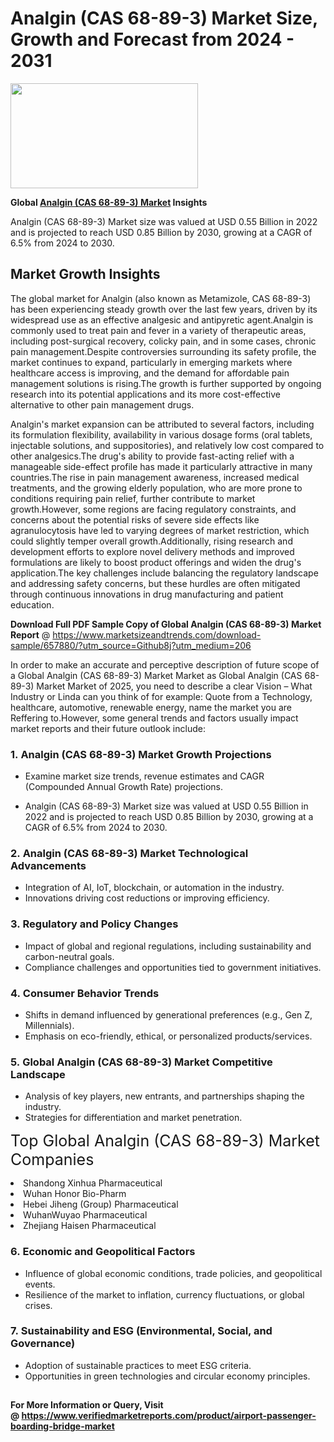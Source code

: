 <H1>Analgin (CAS 68-89-3) Market Size, Growth and Forecast from 2024 - 2031</H1><img class="aligncenter size-medium wp-image-584254" src="https://thirdeyenews.in/wp-content/uploads/2024/09/Global-Market-Research-300x168.jpeg" alt="" width="300" height="168" /><p><strong>Global&nbsp;<a href="https://www.marketsizeandtrends.com/download-sample/657880/?utm_source=Github8j?utm_medium=206">Analgin (CAS 68-89-3) Market</a> Insights</strong></p><p>Analgin (CAS 68-89-3) Market size was valued at USD 0.55 Billion in 2022 and is projected to reach USD 0.85 Billion by 2030, growing at a CAGR of 6.5% from 2024 to 2030.</p><p><h2>Market Growth Insights</h2> <p>The global market for Analgin (also known as Metamizole, CAS 68-89-3) has been experiencing steady growth over the last few years, driven by its widespread use as an effective analgesic and antipyretic agent.Analgin is commonly used to treat pain and fever in a variety of therapeutic areas, including post-surgical recovery, colicky pain, and in some cases, chronic pain management.Despite controversies surrounding its safety profile, the market continues to expand, particularly in emerging markets where healthcare access is improving, and the demand for affordable pain management solutions is rising.The growth is further supported by ongoing research into its potential applications and its more cost-effective alternative to other pain management drugs. </p> <p>Analgin's market expansion can be attributed to several factors, including its formulation flexibility, availability in various dosage forms (oral tablets, injectable solutions, and suppositories), and relatively low cost compared to other analgesics.The drug's ability to provide fast-acting relief with a manageable side-effect profile has made it particularly attractive in many countries.The rise in pain management awareness, increased medical treatments, and the growing elderly population, who are more prone to conditions requiring pain relief, further contribute to market growth.However, some regions are facing regulatory constraints, and concerns about the potential risks of severe side effects like agranulocytosis have led to varying degrees of market restriction, which could slightly temper overall growth.Additionally, rising research and development efforts to explore novel delivery methods and improved formulations are likely to boost product offerings and widen the drug's application.The key challenges include balancing the regulatory landscape and addressing safety concerns, but these hurdles are often mitigated through continuous innovations in drug manufacturing and patient education.</p><p><span class=""><strong>Download Full PDF Sample Copy of Global Analgin (CAS 68-89-3) Market Report</strong> @ <a href="https://www.marketsizeandtrends.com/download-sample/657880/?utm_source=Github8j?utm_medium=206" target="_blank">https://www.marketsizeandtrends.com/download-sample/657880/?utm_source=Github8j?utm_medium=206</a></span></p><p>In order to make an accurate and perceptive description of future scope of a Global&nbsp;Analgin (CAS 68-89-3) Market Market as Global&nbsp;Analgin (CAS 68-89-3) Market Market of 2025, you need to describe a clear Vision &ndash; What Industry or Linda can you think of for example: Quote from a Technology, healthcare, automotive, renewable energy, name the market you are Reffering to.However, some general trends and factors usually impact market reports and their future outlook include:</p><h3>1.&nbsp;<strong>Analgin (CAS 68-89-3) Market Growth Projections</strong></h3><ul><li>Examine market size trends, revenue estimates and CAGR (Compounded Annual Growth Rate) projections.</li><li><p>Analgin (CAS 68-89-3) Market size was valued at USD 0.55 Billion in 2022 and is projected to reach USD 0.85 Billion by 2030, growing at a CAGR of 6.5% from 2024 to 2030.</p></li></ul><h3>2.&nbsp;<strong>Analgin (CAS 68-89-3) Market Technological Advancements</strong></h3><ul><li>Integration of AI, IoT, blockchain, or automation in the industry.</li><li>Innovations driving cost reductions or improving efficiency.</li></ul><h3>3.&nbsp;<strong>Regulatory and Policy Changes</strong></h3><ul><li>Impact of global and regional regulations, including sustainability and carbon-neutral goals.</li><li>Compliance challenges and opportunities tied to government initiatives.</li></ul><h3>4.&nbsp;<strong>Consumer Behavior Trends</strong></h3><ul><li>Shifts in demand influenced by generational preferences (e.g., Gen Z, Millennials).</li><li>Emphasis on eco-friendly, ethical, or personalized products/services.</li></ul><h3>5.&nbsp;<strong>Global Analgin (CAS 68-89-3) Market Competitive Landscape</strong></h3><ul><li>Analysis of key players, new entrants, and partnerships shaping the industry.</li><li>Strategies for differentiation and market penetration.</li></ul><p data-pm-slice="1 1 []"><span style="color: inherit; font-family: inherit; font-size: 25px;">Top Global Analgin (CAS 68-89-3) Market Companies</span></p><div class="" data-test-id=""><p><li>Shandong Xinhua Pharmaceutical</li><li> Wuhan Honor Bio-Pharm</li><li> Hebei Jiheng (Group) Pharmaceutical</li><li> WuhanWuyao Pharmaceutical</li><li> Zhejiang Haisen Pharmaceutical</li></p></div><h3>6.&nbsp;<strong>Economic and Geopolitical Factors</strong></h3><ul><li>Influence of global economic conditions, trade policies, and geopolitical events.</li><li>Resilience of the market to inflation, currency fluctuations, or global crises.</li></ul><h3>7.&nbsp;<strong>Sustainability and ESG (Environmental, Social, and Governance)</strong></h3><ul><li>Adoption of sustainable practices to meet ESG criteria.</li><li>Opportunities in green technologies and circular economy principles.</li></ul><h2><strong style="font-size: 14px;">For More Information or Query, Visit @&nbsp;</strong><a style="background-color: #ffffff; font-size: 14px;" href="https://www.marketsizeandtrends.com/report/analgin-cas-68-89-3-market/" target="_blank">https://www.verifiedmarketreports.com/product/airport-passenger-boarding-bridge-market</a></h2>